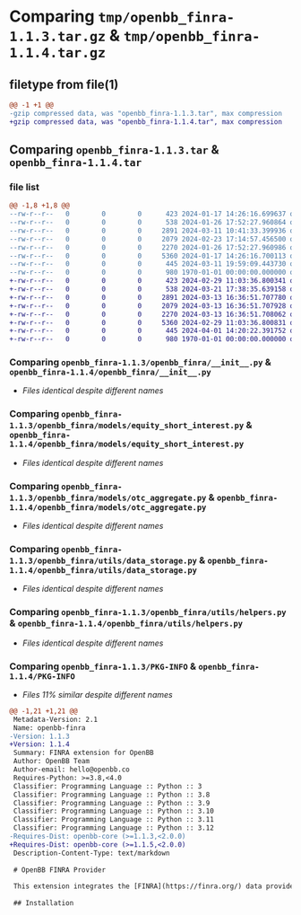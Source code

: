 # Comparing `tmp/openbb_finra-1.1.3.tar.gz` & `tmp/openbb_finra-1.1.4.tar.gz`

## filetype from file(1)

```diff
@@ -1 +1 @@
-gzip compressed data, was "openbb_finra-1.1.3.tar", max compression
+gzip compressed data, was "openbb_finra-1.1.4.tar", max compression
```

## Comparing `openbb_finra-1.1.3.tar` & `openbb_finra-1.1.4.tar`

### file list

```diff
@@ -1,8 +1,8 @@
--rw-r--r--   0        0        0      423 2024-01-17 14:26:16.699637 openbb_finra-1.1.3/README.md
--rw-r--r--   0        0        0      538 2024-01-26 17:52:27.960864 openbb_finra-1.1.3/openbb_finra/__init__.py
--rw-r--r--   0        0        0     2891 2024-03-11 10:41:33.399936 openbb_finra-1.1.3/openbb_finra/models/equity_short_interest.py
--rw-r--r--   0        0        0     2079 2024-02-23 17:14:57.456500 openbb_finra-1.1.3/openbb_finra/models/otc_aggregate.py
--rw-r--r--   0        0        0     2270 2024-01-26 17:52:27.960986 openbb_finra-1.1.3/openbb_finra/utils/data_storage.py
--rw-r--r--   0        0        0     5360 2024-01-17 14:26:16.700113 openbb_finra-1.1.3/openbb_finra/utils/helpers.py
--rw-r--r--   0        0        0      445 2024-03-11 19:59:09.443730 openbb_finra-1.1.3/pyproject.toml
--rw-r--r--   0        0        0      980 1970-01-01 00:00:00.000000 openbb_finra-1.1.3/PKG-INFO
+-rw-r--r--   0        0        0      423 2024-02-29 11:03:36.800341 openbb_finra-1.1.4/README.md
+-rw-r--r--   0        0        0      538 2024-03-21 17:38:35.639158 openbb_finra-1.1.4/openbb_finra/__init__.py
+-rw-r--r--   0        0        0     2891 2024-03-13 16:36:51.707780 openbb_finra-1.1.4/openbb_finra/models/equity_short_interest.py
+-rw-r--r--   0        0        0     2079 2024-03-13 16:36:51.707928 openbb_finra-1.1.4/openbb_finra/models/otc_aggregate.py
+-rw-r--r--   0        0        0     2270 2024-03-13 16:36:51.708062 openbb_finra-1.1.4/openbb_finra/utils/data_storage.py
+-rw-r--r--   0        0        0     5360 2024-02-29 11:03:36.800831 openbb_finra-1.1.4/openbb_finra/utils/helpers.py
+-rw-r--r--   0        0        0      445 2024-04-01 14:20:22.391752 openbb_finra-1.1.4/pyproject.toml
+-rw-r--r--   0        0        0      980 1970-01-01 00:00:00.000000 openbb_finra-1.1.4/PKG-INFO
```

### Comparing `openbb_finra-1.1.3/openbb_finra/__init__.py` & `openbb_finra-1.1.4/openbb_finra/__init__.py`

 * *Files identical despite different names*

### Comparing `openbb_finra-1.1.3/openbb_finra/models/equity_short_interest.py` & `openbb_finra-1.1.4/openbb_finra/models/equity_short_interest.py`

 * *Files identical despite different names*

### Comparing `openbb_finra-1.1.3/openbb_finra/models/otc_aggregate.py` & `openbb_finra-1.1.4/openbb_finra/models/otc_aggregate.py`

 * *Files identical despite different names*

### Comparing `openbb_finra-1.1.3/openbb_finra/utils/data_storage.py` & `openbb_finra-1.1.4/openbb_finra/utils/data_storage.py`

 * *Files identical despite different names*

### Comparing `openbb_finra-1.1.3/openbb_finra/utils/helpers.py` & `openbb_finra-1.1.4/openbb_finra/utils/helpers.py`

 * *Files identical despite different names*

### Comparing `openbb_finra-1.1.3/PKG-INFO` & `openbb_finra-1.1.4/PKG-INFO`

 * *Files 11% similar despite different names*

```diff
@@ -1,21 +1,21 @@
 Metadata-Version: 2.1
 Name: openbb-finra
-Version: 1.1.3
+Version: 1.1.4
 Summary: FINRA extension for OpenBB
 Author: OpenBB Team
 Author-email: hello@openbb.co
 Requires-Python: >=3.8,<4.0
 Classifier: Programming Language :: Python :: 3
 Classifier: Programming Language :: Python :: 3.8
 Classifier: Programming Language :: Python :: 3.9
 Classifier: Programming Language :: Python :: 3.10
 Classifier: Programming Language :: Python :: 3.11
 Classifier: Programming Language :: Python :: 3.12
-Requires-Dist: openbb-core (>=1.1.3,<2.0.0)
+Requires-Dist: openbb-core (>=1.1.5,<2.0.0)
 Description-Content-Type: text/markdown
 
 # OpenBB FINRA Provider
 
 This extension integrates the [FINRA](https://finra.org/) data provider into the OpenBB Platform.
 
 ## Installation
```

